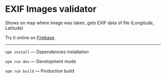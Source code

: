 # EXIF Images validator

Shows on map where image was taken, gets EXIF data of file (Longitude, Latitude)

Try it online on [Firebase](https://exif-validator-79e82.firebaseapp.com/).

---

`npm install` — Dependencies installation

`npm run dev` — Development mode

`npm run build` — Production build
